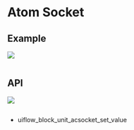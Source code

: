 # Atom Socket

## Example

<img class="blockly_svg" src="example.svg">

```python

```

## API

<img class="blockly_svg" src="https://m5stack.oss-cn-shenzhen.aliyuncs.com/resource/docs/static/assets/img/uiflow/blockly/unit/ac_socket/uiflow_block_unit_acsocket_set_value.svg">

```python

```

- uiflow_block_unit_acsocket_set_value

